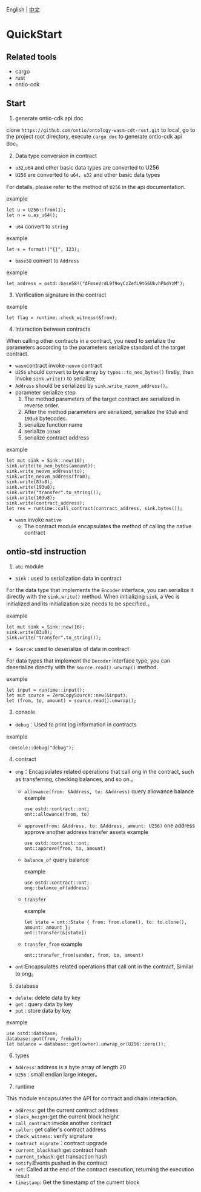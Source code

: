 
English | [中文](tutorial_cn.md)

# QuickStart

## Related tools
- cargo
- rust
- ontio-cdk

## Start
1. generate ontio-cdk api doc

clone `https://github.com/ontio/ontology-wasm-cdt-rust.git` to local, go to the project root directory, execute `cargo doc` to generate ontio-cdk api doc。

2. Data type conversion in contract
- `u32`,`u64` and other basic data types are converted to U256
- `U256` are converted to `u64`、`u32` and other basic data types

For details, please refer to the method of `U256` in the api documentation.

example
```
let u = U256::from(1);
let n = u.as_u64();
```
- `u64` convert to `string`

example
```
let s = format!("{}", 123);
```
- `base58` convert to `Address`

example
```
let address = ostd::base58!("AFmseVrdL9f9oyCzZefL9tG6UbvhPbdYzM");
```

3. Verification signature in the contract

example
```
let flag = runtime::check_witness(&from);
```

4. Interaction between contracts

When calling other contracts in a contract, you need to serialize the parameters according to the parameters serialize standard of the target contract.
- `wasm`contract invoke `neovm` contract
 - `U256` should convert to byte array by `types::to_neo_bytes()` firstly, then invoke `sink.write()` to serialize;
 - `Address` should be serialized by `sink.write_neovm_address()`。
 - parameter serialize step
   1. The method parameters of the target contract are serialized in reverse order.
   2. After the method parameters are serialized, serialize the `83u8` and `193u8` bytecodes.
   3. serialize function name
   4. serialize `103u8`
   5. serialize contract address

example
```
let mut sink = Sink::new(16);
sink.write(to_neo_bytes(amount));
sink.write_neovm_address(to);
sink.write_neovm_address(from);
sink.write(83u8);
sink.write(193u8);
sink.write("transfer".to_string());
sink.write(103u8);
sink.write(contract_address);
let res = runtime::call_contract(contract_address, sink.bytes());
```
- `wasm` invoke `native`
  - The contract module encapsulates the method of calling the native contract

## ontio-std instruction

1. `abi` module
- `Sink`  : used to serialization data in contract

For the data type that implements the `Encoder` interface, you can serialize it directly with the `sink.write()` method.
When initializing `sink`, a Vec is initialized and its initialization size needs to be specified.。

example
```
let mut sink = Sink::new(16);
sink.write(83u8);
sink.write("transfer".to_string());
```

- `Source`: used to deserialize of data in contract

For data types that implement the `Decoder` interface type, you can deserialize directly with the `source.read().unwrap()` method.

example
```
let input = runtime::input();
let mut source = ZeroCopySource::new(&input);
let (from, to, amount) = source.read().unwrap();
```

3. console

- `debug`：Used to print log information in contracts

example
```
 console::debug("debug");
```

4. contract
- `ong`：Encapsulates related operations that call ong in the contract, such as transferring, checking balances, and so on.。
  - `allowance(from: &Address, to: &Address)` query allowance balance
    example
    ```
    use ostd::contract::ont;
    ont::allowance(from, to)
    ```
  - `approve(from: &Address, to: &Address, amount: U256)` one address approve another address transfer assets
    example
    ```
    use ostd::contract::ont;
    ont::approve(from, to, amount)
    ```
  - `balance_of` query balance

     example
     ```
     use ostd::contract::ont;
     ong::balance_of(address)
     ```
  - `transfer`

    example
    ```
    let state = ont::State { from: from.clone(), to: to.clone(), amount: amount };
    ont::transfer(&[state])
    ```
  - `transfer_from`
    example
    ```
    ont::transfer_from(sender, from, to, amount)
    ```
- `ont`:Encapsulates related operations that call ont in the contract, Similar to ong。

5. database
- `delete`: delete data by key
- `get`   : query data by key
- `put`   : store data by key

example
```
use ostd::database;
database::put(from, frmbal);
let balance = database::get(owner).unwrap_or(U256::zero());
```

6. types
- `Address`: address is a byte array of length 20
- `U256`   : small endian large integer。

7. runtime

This module encapsulates the API for contract and chain interaction.

- `address`: get the current contract address
- `block_height`:get the current block height
- `call_contract`:invoke another contract
- `caller`: get caller's contract address
- `check_witness`: verify signature
- `contract_migrate`：contract upgrade
- `current_blockhash`:get contract hash
- `current_txhash`: get transaction hash
- `notify`:Events pushed in the contract
- `ret`: Called at the end of the contract execution, returning the execution result
- `timestamp`: Get the timestamp of the current block
